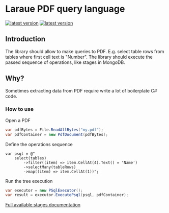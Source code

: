 # Laraue PDF query language

[![latest version](https://img.shields.io/nuget/v/Laraue.PdfQL)](https://www.nuget.org/packages/Laraue.PdfQL)
[![latest version](https://img.shields.io/nuget/dt/Laraue.PdfQL)](https://www.nuget.org/packages/Laraue.PdfQL)

## Introduction
The library should allow to make queries to PDF. E.g. select table rows from tables where first cell text is "Number".
The library should execute the passed sequence of operations, like stages in MongoDB.

## Why?
Sometimes extracting data from PDF require write a lot of boilerplate C# code.

### How to use

Open a PDF
```csharp
var pdfBytes = File.ReadAllBytes("my.pdf");
var pdfContainer = new PdfDocument(pdfBytes);
```

Define the operations sequence
```
var psql = @"
    select(tables)
        ->filter((item) => item.CellAt(4).Text() = 'Name')
        ->selectMany(tableRows)
        ->map((item) => item.CellAt(1))";
```

Run the tree execution
```csharp
var executor = new PSqlExecutor();
var result = executor.ExecutePsql(psql, pdfContainer);
```

[Full available stages documentation](Documentation)